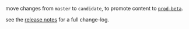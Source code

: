 
move changes from `master` to `candidate`, to promote content to [`prod-beta`][environment].

see the [release notes][changelog] for a full change-log.


<!-- TODO: update this link to point to the correct section in the release notes -->
<!--       by appending the heading permalink, e.g. /Release-Notes#mar-5-1981 -->
[changelog]: https://gitlab.cee.redhat.com/service/uhc-portal/-/wikis/Release-Notes
[environment]: https://console.redhat.com/preview/openshift/
